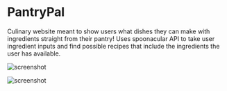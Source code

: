# PantryPal
Culinary website meant to show users what dishes they can make with ingredients straight from their pantry!  Uses spoonacular API to take user ingredient inputs and find possible recipes that include the ingredients the user has available.

![screenshot](https://github.com/user-attachments/assets/58601853-c371-4f28-b679-273e3324ea9c)

![screenshot]( https://github.com/user-attachments/assets/a87ba09c-3bfc-4cde-9e64-f172db56d6ee)

